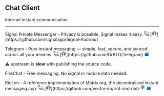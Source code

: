 ## Chat Client

Internet instant communication

---

Signal Private Messenger - Privacy is possible, Signal makes it easy. ![](../assets/multi_platform.png) [![](../assets/open-source-icon.png "GPL 3.0@GitHub: https://github.com/signalapp/Signal-Android")](https://github.com/signalapp/Signal-Android) 

Telegram - Pure instant messaging — simple, fast, secure, and synced across all your devices. ![](../assets/multi_platform.png) [![](../assets/open-source-icon.png "GPL 2.0@GitHub: https://github.com/DrKLO/Telegram")](https://github.com/DrKLO/Telegram) [![](../assets/fdroid.png "Available on F-Droid")](https://f-droid.org/packages/org.telegram.messenger)

⚠ upstream is **slow** with publishing the source code.

FireChat - Free messaging. No signal or mobile data needed.

Riot.im - A reference implementation of Matrix.org, the decentralised instant messaging app. ![](../assets/multi_platform.png) [![](../assets/open-source-icon.png "Apache 2.0@GitHub: https://github.com/vector-im/riot-android")](https://github.com/vector-im/riot-android) ![](../assets/earth-globe.png) [![](../assets/fdroid.png "Available on F-Droid")](https://f-droid.org/packages/im.vector.alpha/)
